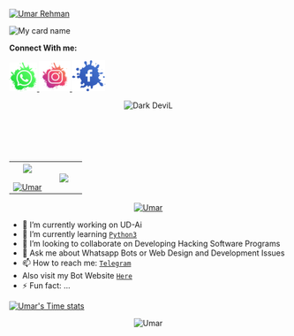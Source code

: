 

[![Umar Rehman](https://readme-typing-svg.demolab.com?font=Anton&size=30&pause=998&color=F51FFF&background=F7F2F20A&vCenter=true&random=false&width=480&lines=Hey+Guy's%F0%9F%91%8B!;Its+Me+Umar+Rehman;I+am+a+student;I+am+from+Pakistan;Nice+to+Meet+You+Babe)](Um4r719)


![My card name](https://cardivo.vercel.app/api?name=UMAR%20REHMAN%20&description=Hi,%20Welcome%20To%20My%20Profile&image=https://github.com/Um4r719.png?lenght=100width=250=400&u=5313a9a2f6999325a10ce9bfa9787b536c90894c&v=4?q=tbn:ANd9GcR7aMC3bf4bg4l_nhYS2Un9FXbFYcB4T83Shjk8xSUZDh_D61LFpzbpeqLW&s=10?v=4&backgroundColor=brown&instagram=serenityseek3r_&github=Um4r719&)
</p>
<p> <b>Connect With me:</b></p>
<p>
<a href="https://wa.me/+918891693142"> <img src="https://raw.githubusercontent.com/shizothetechie/database/main/icon/WhatsApp.png" width="10%"> </a><a href="https://Instagram.com/serenityseek3r_"> <img src="https://raw.githubusercontent.com/shizothetechie/database/main/icon/Instagram2.png" width="11%"> </a><a href="https://www.facebook.com/umarx719"> <img src="https://raw.githubusercontent.com/shizothetechie/database/main/icon/Facebook.png" width="12%"> </a> </a>
</p>
</p>
<p align="center"> <img src="https://komarev.com/ghpvc/?username=Um4r719&label=Visitors%20count&color=10d9c3&style=plastic" alt="Dark DeviL" /> </p>
</br>
</details>


</p>
<br><br>
<table align="center">
  <tr border="none">
    <td width="50%" align="center">
       <img src="https://github-readme-stats.vercel.app/api?username=Um4r719&theme=dark&show_icons=true&count_private=true" align="center"> <br> <br>
      <a href="https://github.com/Um4r719"><img src="https://github-readme-streak-stats.herokuapp.com?user=Um4r719&theme=merko&border_radius=70&fire=EB5454&stroke=EB5454&border=EB5454" alt="Umar" /></a>
        </td>
    <td width="50%" align="center">
      <img src="https://github-readme-stats.anuraghazra1.vercel.app/api/top-langs/?username=Um4r719&theme=dark&hide_border=false&no-bg=true&no-frame=true&langs_count=10" align="center">
    </td>
  </tr>
</table>
<div align=center>
  <a href="https://github.com/Um4r719" title="Umar">
      <img align="center" width=84% src="https://github-profile-trophy.vercel.app/?username=Um4r719&theme=radical&row=1&column=7&margin-h=15&margin-w=5&no-bg=true" alt="Umar" />
    </a>
</div>


  
- 🔭 I’m currently working on UD-Ai
- 🌱 I’m currently learning [`Python3`](https://www.liaoxuefeng.com/wiki/1016959663602400)
- 👯 I’m looking to collaborate on Developing Hacking Software Programs
- 💬 Ask me about Whatsapp Bots or Web Design and Development Issues
- 📫 How to reach me: [`Telegram`](https://t.me/darkdevil719)
-  Also visit my Bot Website [`Here`](udmods719.blogspot.com)
- ⚡ Fun fact: ...

[![Umar's Time stats](https://github-readme-stats.vercel.app/api/wakatime?username=ffflabs)](https://github.com/Um4r719)
<br>
<p align="center">
        <img src="https://raw.githubusercontent.com/bornmay/bornmay/Update/svg/Bottom.svg" alt="Umar" />
</p>
